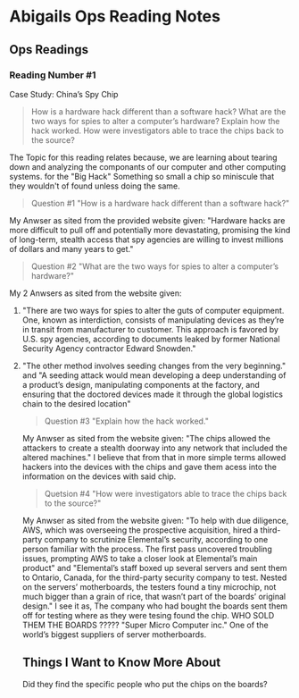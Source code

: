 # Abigails Ops Reading Notes

## Ops Readings

### Reading Number #1

Case Study: China’s Spy Chip

> How is a hardware hack different than a software hack?
What are the two ways for spies to alter a computer’s hardware?
Explain how the hack worked.
How were investigators able to trace the chips back to the source?

The Topic for this reading relates because, we are learning about tearing down and analyzing the componants of our computer and other computing systems. for the "Big Hack" Something so small a chip so miniscule that they wouldn't of found unless doing the same.

> Question #1 "How is a hardware hack different than a software hack?"

My Anwser as sited from the provided website given: "Hardware hacks are more difficult to pull off and potentially more devastating, promising the kind of long-term, stealth access that spy agencies are willing to invest millions of dollars and many years to get."

> Question #2 "What are the two ways for spies to alter a computer’s hardware?"

My 2 Anwsers as sited from the website given:
1. "There are two ways for spies to alter the guts of computer equipment. One, known as interdiction, consists of manipulating devices as they’re in transit from manufacturer to customer. This approach is favored by U.S. spy agencies, according to documents leaked by former National Security Agency contractor Edward Snowden."
2. "The other method involves seeding changes from the very beginning." and "A seeding attack would mean developing a deep understanding of a product’s design, manipulating components at the factory, and ensuring that the doctored devices made it through the global logistics chain to the desired location"

   > Question #3 "Explain how the hack worked."

   My Anwser as sited from the website given: "The chips allowed the attackers to create a stealth doorway into any network that included the altered machines."
   I believe that from that in more simple terms allowed hackers into the devices with the chips and gave them acess into the information on the devices with said chip.

   > Quetsion #4 "How were investigators able to trace the chips back to the source?"

   My Anwser as sited from the website given: "To help with due diligence, AWS, which was overseeing the prospective acquisition, hired a third-party company to scrutinize Elemental’s security, according to one person familiar with the process. The first pass uncovered troubling issues, prompting AWS to take a closer look at Elemental’s main product" and "Elemental’s staff boxed up several servers and sent them to Ontario, Canada, for the third-party security company to test. Nested on the servers’ motherboards, the testers found a tiny microchip, not much bigger than a grain of rice, that wasn’t part of the boards’ original design."
   I see it as, The company who had bought the boards sent them off for testing where as they were tesing found the chip. WHO SOLD THEM THE BOARDS ????? "Super Micro Computer inc." One of the world’s biggest suppliers of server motherboards.

   ## Things I Want to Know More About
   Did they find the specific people who put the chips on the boards?
   
